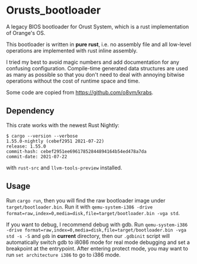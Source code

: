 # Orusts_bootloader

A legacy BIOS bootloader for Orust System, which is a rust implementation of Orange's OS. 

This bootloader is written in **pure rust**, i.e. no assembly file and all low-level operations are implemented with rust inline assembly.

I tried my best to avoid magic numbers and add documentation for any confusing configuration. Compile-time generated data structures are used as many as possible so that you don't need to deal with annoying bitwise operations without the cost of runtime space and time.

Some code are copied from https://github.com/o8vm/krabs.

## Dependency

This crate works with the newest Rust Nightly:

```
$ cargo --version --verbose
1.55.0-nightly (cebef2951 2021-07-22)
release: 1.55.0
commit-hash: cebef2951ee69617852844894164b54ed478a7da
commit-date: 2021-07-22
```

with `rust-src` and `llvm-tools-preview` installed.

## Usage

Run `cargo run`, then you will find the raw bootloader image under `target/bootloader.bin`. Run it with `qemu-system-i386 -drive format=raw,index=0,media=disk,file=target/bootloader.bin -vga std`.

If you want to debug, I recommend debug with gdb. Run `qemu-system-i386 -drive format=raw,index=0,media=disk,file=target/bootloader.bin -vga std -s -S` and `gdb` in **current** directory, then our `.gdbinit` script will automatically switch gdb to i8086 mode for real mode debugging and set a breakpoint at the entrypoint. After entering protect mode, you may want to run `set architecture i386` to go to i386 mode.
